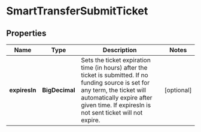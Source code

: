 

# SmartTransferSubmitTicket


## Properties

| Name | Type | Description | Notes |
|------------ | ------------- | ------------- | -------------|
|**expiresIn** | **BigDecimal** | Sets the ticket expiration time (in hours) after the ticket is submitted. If no funding source is set for any term, the ticket will automatically expire after given time. If expiresIn is not sent ticket will not expire. |  [optional] |



